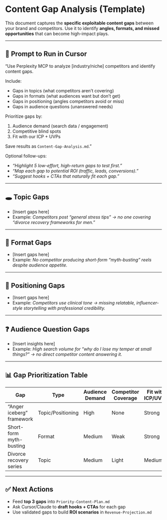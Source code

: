 
# Content Gap Analysis (Template)

This document captures the **specific exploitable content gaps** between your brand and competitors.
Use it to identify **angles, formats, and missed opportunities** that can become high-impact plays.

---

## 📌 Prompt to Run in Cursor

“Use Perplexity MCP to analyze [industry/niche] competitors and identify content gaps.

Include:

* Gaps in topics (what competitors aren’t covering)
* Gaps in formats (what audiences want but don’t get)
* Gaps in positioning (angles competitors avoid or miss)
* Gaps in audience questions (unanswered needs)

Prioritize gaps by:

1. Audience demand (search data / engagement)
2. Competitive blind spots
3. Fit with our ICP + UVPs

Save results as `Content-Gap-Analysis.md`.”

Optional follow-ups:

* *“Highlight 5 low-effort, high-return gaps to test first.”*
* *“Map each gap to potential ROI (traffic, leads, conversions).”*
* *“Suggest hooks + CTAs that naturally fit each gap.”*

---

## 🕳️ Topic Gaps

* [Insert gaps here]
* Example: *Competitors post “general stress tips” → no one covering “divorce recovery frameworks for men.”*

---

## 🎥 Format Gaps

* [Insert gaps here]
* Example: *No competitor producing short-form “myth-busting” reels despite audience appetite.*

---

## 🧭 Positioning Gaps

* [Insert gaps here]
* Example: *Competitors use clinical tone → missing relatable, influencer-style storytelling with professional credibility.*

---

## ❓ Audience Question Gaps

* [Insert insights here]
* Example: *High search volume for “why do I lose my temper at small things?” → no direct competitor content answering it.*

---

## 📊 Gap Prioritization Table

| Gap                       | Type              | Audience Demand | Competitor Coverage | Fit with ICP/UVPs | Priority |
| ------------------------- | ----------------- | --------------- | ------------------- | ----------------- | -------- |
| “Anger iceberg” framework | Topic/Positioning | High            | None                | Strong            | 🔥       |
| Short-form myth-busting   | Format            | Medium          | Weak                | Strong            | ✅        |
| Divorce recovery series   | Topic             | Medium          | Light               | Medium            | ⚡        |

---

## ✅ Next Actions

* Feed **top 3 gaps** into `Priority-Content-Plan.md`
* Ask Cursor/Claude to **draft hooks + CTAs** for each gap
* Use validated gaps to build **ROI scenarios** in `Revenue-Projection.md`


